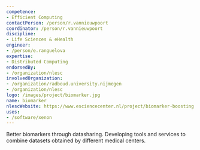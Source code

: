 ```yaml
---
competence:
- Efficient Computing
contactPerson: /person/r.vannieuwpoort
coordinator: /person/r.vannieuwpoort
discipline:
- Life Sciences & eHealth
engineer:
- /person/e.ranguelova
expertise:
- Distributed Computing
endorsedBy:
- /organization/nlesc
involvedOrganization:
- /organization/radboud.university.nijmegen
- /organization/nlesc
logo: /images/project/biomarker.jpg
name: biomarker
nlescWebsite: https://www.esciencecenter.nl/project/biomarker-boosting
uses:
- /software/xenon
---
```

Better biomarkers through datasharing.
Developing tools and services to combine datasets obtained by different medical centers.

